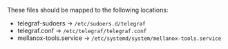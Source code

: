 These files should be mapped to the following locations:
* telegraf-sudoers -> `/etc/sudoers.d/telegraf`
* telegraf.conf -> `/etc/telegraf/telegraf.conf`
* mellanox-tools.service -> `/etc/systemd/system/mellanox-tools.service`
